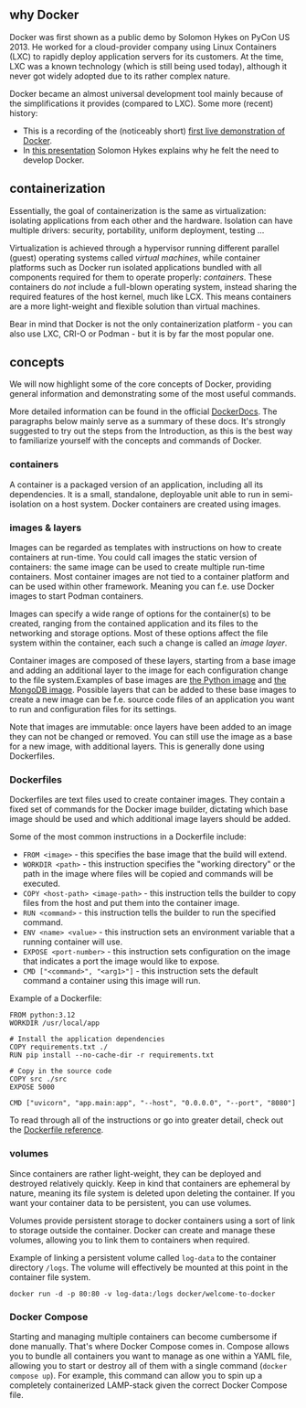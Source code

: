 ## why Docker

Docker was first shown as a public demo by Solomon Hykes on PyCon US 2013. He worked for a cloud-provider company using Linux Containers (LXC) to rapidly deploy application servers for its customers. At the time, LXC was a known technology (which is still being used today), although it never got widely adopted due to its rather complex nature.

Docker became an almost universal development tool mainly because of the simplifications it provides (compared to LXC). Some more (recent) history:

- This is a recording of the (noticeably short) [first live demonstration of Docker](https://youtu.be/wW9CAH9nSLs?si=u3emCPU2JhJ6qhnl).
- In [this presentation](https://youtu.be/3N3n9FzebAA?si=yQeME3UlTj4BS4or) Solomon Hykes explains why he felt the need to develop Docker.

## containerization

Essentially, the goal of containerization is the same as virtualization: isolating applications from each other and the hardware. Isolation can have multiple drivers: security, portability, uniform deployment, testing ...

Virtualization is achieved through a hypervisor running different parallel (guest) operating systems called *virtual machines*, while container platforms such as Docker run isolated applications bundled with all components required for them to operate properly: *containers*. These containers do *not* include a full-blown operating system, instead sharing the required features of the host kernel, much like LCX. This means containers are a more light-weight and flexible solution than virtual machines.

Bear in mind that Docker is not the only containerization platform - you can also use LXC, CRI-O or Podman - but it is by far the most popular one.

## concepts

We will now highlight some of the core concepts of Docker, providing general information and demonstrating some of the most useful commands.

More detailed information can be found in the official [DockerDocs](https://docs.docker.com/get-started/docker-overview/). The paragraphs below mainly serve as a summary of these docs. It's strongly suggested to try out the steps from the Introduction, as this is the best way to familiarize yourself with the concepts and commands of Docker.

### containers

A container is a packaged version of an application, including all its dependencies. It is a small, standalone, deployable unit able to run in semi-isolation on a host system. Docker containers are created using images.

### images & layers

Images can be regarded as templates with instructions on how to create containers at run-time. You could call images the static version of containers: the same image can be used to create multiple run-time containers. Most container images are not tied to a container platform and can be used within other framework. Meaning you can f.e. use Docker images to start Podman containers.

Images can specify a wide range of options for the container(s) to be created, ranging from the contained application and its files to the networking and storage options. Most of these options affect the file system within the container, each such a change is called an *image layer*.

Container images are composed of these layers, starting from a base image and adding an additional layer to the image for each configuration change to the file system.Examples of base images are [the Python image](https://hub.docker.com/_/python) and [the MongoDB image](https://hub.docker.com/r/mongodb/mongodb-community-server). Possible layers that can be added to these base images to create a new image can be f.e. source code files of an application you want to run and configuration files for its settings.

Note that images are immutable: once layers have been added to an image they can not be changed or removed. You can still use the image as a base for a new image, with additional layers. This is generally done using Dockerfiles.

### Dockerfiles

Dockerfiles are text files used to create container images. They contain a fixed set of commands for the Docker image builder, dictating which base image should be used and which additional image layers should be added.

Some of the most common instructions in a Dockerfile include:

- `FROM <image>` - this specifies the base image that the build will extend.
- `WORKDIR <path>` - this instruction specifies the "working directory" or the path in the image where files will be copied and commands will be executed.
- `COPY <host-path> <image-path>` - this instruction tells the builder to copy files from the host and put them into the container image.
- `RUN <command>` - this instruction tells the builder to run the specified command.
- `ENV <name> <value>` - this instruction sets an environment variable that a running container will use.
- `EXPOSE <port-number>` - this instruction sets configuration on the image that indicates a port the image would like to expose.
- `CMD ["<command>", "<arg1>"]` - this instruction sets the default command a container using this image will run.

Example of a Dockerfile:

```console
FROM python:3.12
WORKDIR /usr/local/app

# Install the application dependencies
COPY requirements.txt ./
RUN pip install --no-cache-dir -r requirements.txt

# Copy in the source code
COPY src ./src
EXPOSE 5000

CMD ["uvicorn", "app.main:app", "--host", "0.0.0.0", "--port", "8080"]
```

To read through all of the instructions or go into greater detail, check out the [Dockerfile reference](https://docs.docker.com/engine/reference/builder/).

### volumes

Since containers are rather light-weight, they can be deployed and destroyed relatively quickly. Keep in kind that containers are ephemeral by nature, meaning its file system is deleted upon deleting the container. If you want your container data to be persistent, you can use volumes.

Volumes provide persistent storage to docker containers using a sort of link to storage outside the container. Docker can create and manage these volumes, allowing you to link them to containers when required. 

Example of linking a persistent volume called `log-data` to the container directory `/logs`. The volume will effectively be mounted at this point in the container file system.

```console
docker run -d -p 80:80 -v log-data:/logs docker/welcome-to-docker
```

### Docker Compose

Starting and managing multiple containers can become cumbersome if done manually. That's where Docker Compose comes in. Compose allows you to bundle all containers you want to manage as one within a YAML file, allowing you to start or destroy all of them with a single command (`docker compose up`). For example, this command can allow you to spin up a completely containerized LAMP-stack given the correct Docker Compose file.

